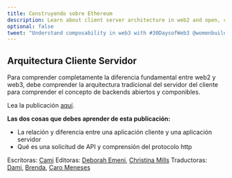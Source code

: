```yaml
---
title: Construyendo sobre Ethereum
description: Learn about client server architecture in web2 and open, composable backends in web3.
optional: false
tweet: "Understand composability in web3 with #30DaysofWeb3 @womenbuildweb3 🔗"
---
```


## Arquitectura Cliente Servidor

Para comprender completamente la diferencia fundamental entre web2 y web3, debe comprender la arquitectura tradicional del servidor del cliente para comprender el concepto de backends abiertos y componibles.

Lea la publicación [aquí](https://www.freecodecamp.org/news/http-request-methods-explained/).

**Las dos cosas que debes aprender de esta publicación:**
- La relación y diferencia entre una aplicación cliente y una aplicación servidor
- Qué es una solicitud de API y comprensión del protocolo http

Escritoras: [Cami](https://twitter.com/camiinthisthang)
Editoras: [Deborah Emeni](https://twitter.com/_emeni_deborah), [Christina Mills](https://twitter.com/bombayonchain)
Traductoras: [Dami](https://twitter.com/dakitidami), [Brenda](https://twitter.com/engineerbrenda), [Caro Meneses](https://twitter.com/carmedinat)